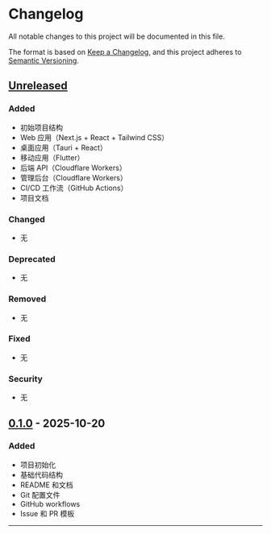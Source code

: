 # Changelog

All notable changes to this project will be documented in this file.

The format is based on [Keep a Changelog](https://keepachangelog.com/en/1.0.0/),
and this project adheres to [Semantic Versioning](https://semver.org/spec/v2.0.0.html).

## [Unreleased]

### Added
- 初始项目结构
- Web 应用（Next.js + React + Tailwind CSS）
- 桌面应用（Tauri + React）
- 移动应用（Flutter）
- 后端 API（Cloudflare Workers）
- 管理后台（Cloudflare Workers）
- CI/CD 工作流（GitHub Actions）
- 项目文档

### Changed
- 无

### Deprecated
- 无

### Removed
- 无

### Fixed
- 无

### Security
- 无

## [0.1.0] - 2025-10-20

### Added
- 项目初始化
- 基础代码结构
- README 和文档
- Git 配置文件
- GitHub workflows
- Issue 和 PR 模板

---

[Unreleased]: https://github.com/anywallpaper/wallpaper-universe/compare/v0.1.0...HEAD
[0.1.0]: https://github.com/anywallpaper/wallpaper-universe/releases/tag/v0.1.0


